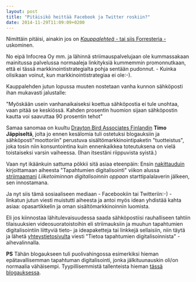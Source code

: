```yaml
---
layout: post
title: "Pitäisikö heittää Facebook ja Twitter roskiin?"
date: 2014-11-29T11:09:09+0200
---
```


Nimittäin pitäisi, ainakin jos on [*Kauppalehteä* - tai siis Forresteria -](http://www.kauppalehti.fi/etusivu/vihje+yrityksille+heita+facebook+ja+twitter+roskiin/201411709065) uskominen.<!--more-->

No eipä Infocrea Oy mm. ja lähinnä striimauspalvelujaan ole kummassakaan mainitussa palvelussa normaaleja linkityksiä kummemmin promonnutkaan, että ei tässä markkinointistrategialta pohja sentään pudonnut. - Kuinka olisikaan voinut, kun markkinointistrategiaa ei ole:-).

Kauppalehden jutun lopussa muuten nostetaan vanha kunnon sähköposti ihan mukavasti jalustalle:

"Myöskään usein vanhanaikaiseksi koettua sähköpostia ei tule unohtaa, vaan pitää se keskiössä. Kahden prosentin huomion sijaan sähköpostin kautta voi saavuttaa 90 prosentin tehot"

Samaa sanomaa on kuultu [Drayton Bird Associates Finlandin](http://www.draytonbird.fi/) **Timo Jäppiseltä**, jolta jo ennen kesälomia tuli ostetuksi blogauksiin ja sähköposti"moottoriin" perustuva sisältömarkkinointipaketin "tuotteistus", joka tosin niin konsuntointina kuin ennenkaikkea toteutuksena on vielä toistaiseksi varsin vaiheessa. (Ihan itsestäni riippuvista syistä.)

Vaan nyt ikäänkuin sattuma pökkii sitä asiaa eteenpäin: Ensin [nakittauduin](http://www.infocrea.fi/blogi/2014/11/digitalisointi-antaa-tapahtumalle-uusia-ulottuvuuksia/) kirjoittamaan aiheesta "Tapahtumien digitalisointi" viikon alussa [striimaamani](https://new.livestream.com/ITstriimIT/bisnesdigiopas) *Liiketoiminnan digitalisoinnin oppaan* starttipalalaverin jälkeen, sen innostamana.

Ja nyt siis tämä sosiaaliseen mediaan - Facebookiin tai Twitteriin:-) - linkatun jutun viesti muistutti aiheesta ja antoi myös idean yhdistää kahta asiaa: opasartikkelin ja oman sisältömarkkinoinnin luomista.

Eli jos kiinnostaa lähitulevaisuudessa saada sähköpostiisi rauhalliseen tahtiin tilaisuuksien videosuoratoistoihin eli striimauksiin ja muuhun tapahtumien digitalisointiin liittyviä tieto- ja ideapaketteja tai linkkejä sellaisiin, niin täytä ja lähetä [yhteystietosivulta](http://www.infocrea.fi/yhteystiedot/) viesti "Tietoa tapahtumien digitalisoinnista" -aihevalinnalla.

**PS** Tähän blogaukseen tuli puolivahingossa esimerkiksi hieman epätavallisemman tapahtuman digitalisointi, jonka jälkituunauskin oli/on normaalia vähäisempi. Tyypillisemmistä tallenteista hieman [tässä blogauksessa](http://www.infocrea.fi/blogi/2014/11/ambientia-upotti-hienosti-konferenssin/).